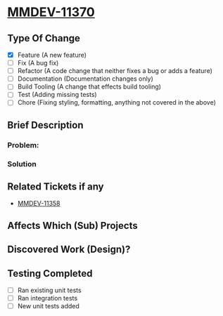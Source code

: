 # [MMDEV-11370](https://jira.bamtechmedia.com/browse/MMDEV-11370)

## Type Of Change
- [x] Feature (A new feature)
- [ ] Fix (A bug fix)
- [ ] Refactor (A code change that neither fixes a bug or adds a feature)
- [ ] Documentation (Documentation changes only)
- [ ] Build Tooling (A change that effects build tooling)
- [ ] Test (Adding missing tests)
- [ ] Chore (Fixing styling, formatting, anything not covered in the above)

## Brief Description
### Problem:

### Solution

## Related Tickets if any
* [MMDEV-11358](https://jira.bamtechmedia.com/browse/MMDEV-11358)

## Affects Which (Sub) Projects

## Discovered Work (Design)?

## Testing Completed

- [ ] Ran existing unit tests
- [ ] Ran integration tests
- [ ] New unit tests added
